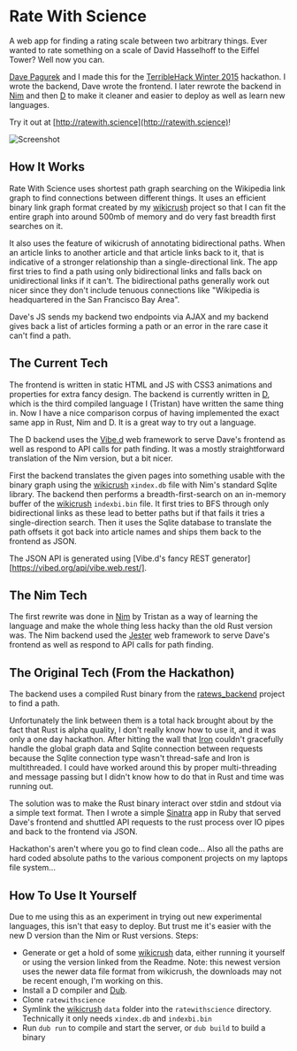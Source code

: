 # Rate With Science

A web app for finding a rating scale between two arbitrary things.
Ever wanted to rate something on a scale of David Hasselhoff to the Eiffel Tower? Well now you can.

[Dave Pagurek](http://davepagurek.com/) and I made this for the [TerribleHack Winter 2015](http://terriblehack.website/) hackathon. I wrote the backend, Dave wrote the frontend.
I later rewrote the backend in [Nim](http://nim-lang.org/) and then [D](http://dlang.org) to make it cleaner and easier to deploy as well as learn new languages.

Try it out at [http://ratewith.science](http://ratewith.science)!

![Screenshot](http://imgur.com/8df1Ujy.png)

## How It Works

Rate With Science uses shortest path graph searching on the Wikipedia link graph to find connections between different things. It uses an efficient binary link graph format created by my [wikicrush][] project so that I can fit the entire graph into around 500mb of memory and do very fast breadth first searches on it.

It also uses the feature of wikicrush of annotating bidirectional paths. When an article links to another article and that article links back to it, that is indicative of a stronger relationship than a single-directional link. The app first tries to find a path using only bidirectional links and falls back on unidirectional links if it can't. The bidirectional paths generally work out nicer since they don't include tenuous connections like "Wikipedia is headquartered in the San Francisco Bay Area".

Dave's JS sends my backend two endpoints via AJAX and my backend gives back a list of articles forming a path or an error in the rare case it can't find a path.

## The Current Tech

The frontend is written in static HTML and JS with CSS3 animations and properties for extra fancy design.
The backend is currently written in [D](http://dlang.org/), which is the third compiled language I (Tristan) have written the same thing in.
Now I have a nice comparison corpus of having implemented the exact same app in Rust, Nim and D. It is a great way to try out a language.

The D backend uses the [Vibe.d][] web framework to serve Dave's frontend as well
as respond to API calls for path finding. It was a mostly straightforward translation of the Nim version, but a bit nicer.

First the backend translates the given pages into something usable with the binary graph using the [wikicrush][] `xindex.db` file with Nim's standard Sqlite library.
The backend then performs a breadth-first-search on an in-memory buffer of the [wikicrush][] `indexbi.bin` file.
It first tries to BFS through only bidirectional links as these lead to better paths but if that fails it tries a single-direction search.
Then it uses the Sqlite database to translate the path offsets it got back into article names and ships them back to the frontend as JSON.

The JSON API is generated using [Vibe.d's fancy REST generator][https://vibed.org/api/vibe.web.rest/].

## The Nim Tech

The first rewrite was done in [Nim](http://nim-lang.org/) by Tristan as a way of learning the language and make the whole thing less hacky than the old Rust version was.
The Nim backend used the [Jester][] web framework to serve Dave's frontend as well as respond to API calls for path finding.

## The Original Tech (From the Hackathon)
The backend uses a compiled Rust binary from the [ratews_backend](https://github.com/trishume/ratews_backend) project to find a path.

Unfortunately the link between them is a total hack brought about by the fact that Rust is alpha quality, I don't really know how to use it, and it was only a one day hackathon. After hitting the wall that [Iron](http://ironframework.io/) couldn't gracefully handle the global graph data and Sqlite connection between requests because the Sqlite connection type wasn't thread-safe and Iron is multithreaded. I could have worked around this by proper multi-threading and message passing but I didn't know how to do that in Rust and time was running out.

The solution was to make the Rust binary interact over stdin and stdout via a simple text format. Then I wrote a simple [Sinatra](http://www.sinatrarb.com/) app in Ruby that served Dave's frontend and shuttled API requests to the rust process over IO pipes and back to the frontend via JSON.

Hackathon's aren't where you go to find clean code...
Also all the paths are hard coded absolute paths to the various component projects on my laptops file system...

## How To Use It Yourself

Due to me using this as an experiment in trying out new experimental languages, this isn't that easy to deploy. But trust me it's easier with the new D version than the Nim or Rust versions.
Steps:
- Generate or get a hold of some [wikicrush][] data, either running it yourself or using the version linked from the Readme. Note: this newest version uses the newer data file format from wikicrush, the downloads may not be recent enough, I'm working on this.
- Install a D compiler and [Dub](http://code.dlang.org/getting_started).
- Clone `ratewithscience`
- Symlink the [wikicrush][] `data` folder into the `ratewithscience` directory. Technically it only needs `xindex.db` and `indexbi.bin`
- Run `dub run` to compile and start the server, or `dub build` to build a binary

[wikicrush]: https://github.com/trishume/wikicrush
[Jester]: https://github.com/dom96/jester
[Vibe.d]: https://vibed.org/
[d2sqlite3]: https://github.com/biozic/d2sqlite3
